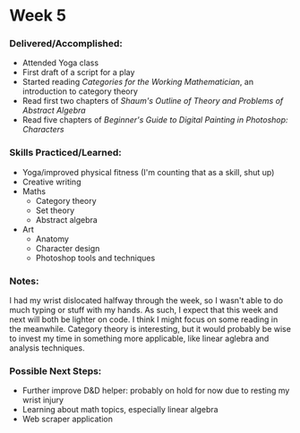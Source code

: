 # Week 5

### Delivered/Accomplished:

- Attended Yoga class
- First draft of a script for a play
- Started reading _Categories for the Working Mathematician_, an introduction to category theory
- Read first two chapters of _Shaum's Outline of Theory and Problems of Abstract Algebra_
- Read five chapters of _Beginner's Guide to Digital Painting in Photoshop: Characters_

<!-- ### Usage Notes -->

### Skills Practiced/Learned:

- Yoga/improved physical fitness (I'm counting that as a skill, shut up)
- Creative writing
- Maths
  - Category theory
  - Set theory
  - Abstract algebra
- Art
  - Anatomy
  - Character design
  - Photoshop tools and techniques

### Notes:

I had my wrist dislocated halfway through the week, so I wasn't able to do much typing or stuff with my hands. As such, I expect that this week and next will both be lighter on code. I think I might focus on some reading in the meanwhile. Category theory is interesting, but it would probably be wise to invest my time in something more applicable, like linear aglebra and analysis techniques.


### Possible Next Steps:

- Further improve D&D helper: probably on hold for now due to resting my wrist injury
- Learning about math topics, especially linear algebra
- Web scraper application